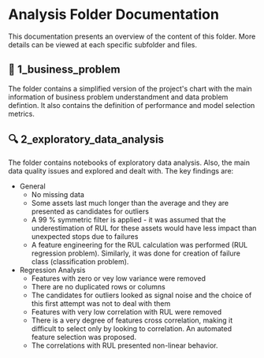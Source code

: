 # Analysis Folder Documentation

This documentation presents an overview of the content of this folder. More details can be viewed at each specific subfolder and files.

## 💼 1_business_problem

The folder contains a simplified version of the project's chart with the main information of business problem understandment and data problem defintion. It also contains the definition of performance and model selection metrics.

## 🔍 2_exploratory_data_analysis

The folder contains notebooks of exploratory data analysis. Also, the main data quality issues and explored and dealt with. The key findings are:

- General
    - No missing data
    - Some assets last much longer than the average and they are presented as candidates for outliers
    - A 99 % symmetric filter is applied - it was assumed that the underestimation of RUL for these assets would have less impact than unexpected stops due to failures
    - A feature engineering for the RUL calculation was performed (RUL regression problem). Similarly, it was done for creation of failure class (classification problem).
- Regression Analysis
    - Features with zero or vey low variance were removed
    - There are no duplicated rows or columns
    - The candidates for outliers looked as signal noise and the choice of this first attempt was not to deal with them
    - Features with very low correlation with RUL were removed
    - There is a very degree of features cross correlation, making it difficult to select only by looking to correlation. An automated feature selection was proposed.
    - The correlations with RUL presented non-linear behavior.
